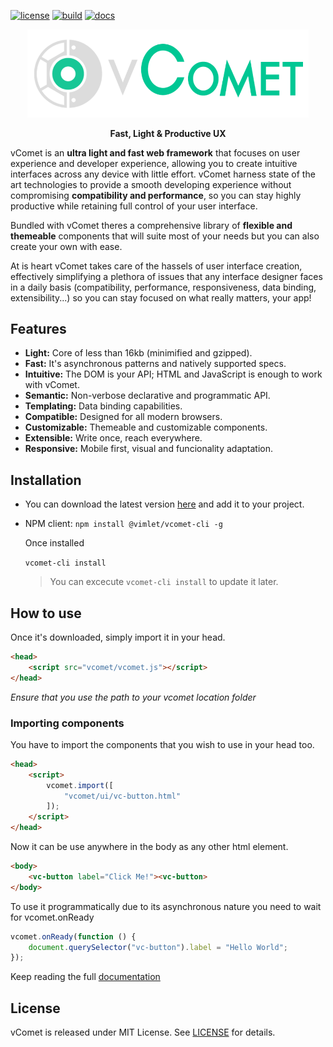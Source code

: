 

[//]: # (badges)

[![license](https://vimlet.com/vimlet/VimletComet/master/docs/readme/1525801096800/license.svg?raw=true "License")](https://github.com/vimlet/VimletComet/blob/master/LICENSE)
[![build](https://vimlet.com/vimlet/VimletComet/master/docs/readme/1525801096800/build.svg?raw=true "Build")](https://vimlet.com/downloads)
[![docs](https://vimlet.com/vimlet/VimletComet/master/docs/readme/1525801096800/docs.svg?raw=true "Docs")](https://vimlet.com/vimlet/VimletComet/master/docs/release/index.html)

[//]: # (badges)


<p align="center">
<a href="https://vimlet.com/vcomet">
<img width="450" src="logo.png"></img>
</a>
</p>



<p align="center">
<strong>Fast, Light & Productive UX</strong>
</p>

vComet is an **ultra light and fast web framework** that focuses on user experience and developer experience, allowing you to create intuitive interfaces across any device with little effort. vComet harness state of the art technologies to provide a smooth developing experience without compromising **compatibility and performance**, so you can stay highly productive while retaining full control of your user interface. 

Bundled with vComet theres a comprehensive library of **flexible and themeable** components that will suite most of your needs but you can also create your own with ease. 

At is heart vComet takes care of the hassels of user interface creation, effectively simplifying a plethora of issues that any interface designer faces in a daily basis (compatibility, performance, responsiveness, data binding, extensibility...) so you can stay focused on what really matters, your app!

## Features

* **Light:** Core of less than 16kb (minimified and gzipped).
* **Fast:** It's asynchronous patterns and natively supported specs.
* **Intuitive:** The DOM is your API; HTML and JavaScript is enough to work with vComet.
* **Semantic:** Non-verbose declarative and programmatic API.
* **Templating:** Data binding capabilities.
* **Compatible:** Designed for all modern browsers.
* **Customizable:** Themeable and customizable components.
* **Extensible:** Write once, reach everywhere.
* **Responsive:** Mobile first, visual and funcionality adaptation.


## Installation

* You can download the latest version [here](https://vimlet.com/downloads) and add it to your project.

* NPM client:
```npm install @vimlet/vcomet-cli -g```

    Once installed

    ```vcomet-cli install```

    > You can excecute ```vcomet-cli install``` to update it later.


## How to use

Once it's downloaded, simply import it in your head.
```html
<head>
    <script src="vcomet/vcomet.js"></script>
</head>
```
*Ensure that you use the path to your vcomet location folder*

### Importing components

You have to import the components that you wish to use in your head too.
```html
<head>
    <script>
        vcomet.import([
            "vcomet/ui/vc-button.html"
        ]);
    </script>
</head>
```

Now it can be use anywhere in the body as any other html element.

```html
<body>
    <vc-button label="Click Me!"><vc-button>
</body>
```

To use it programmatically due to its asynchronous nature you need to wait for vcomet.onReady

```javascript
vcomet.onReady(function () {
    document.querySelector("vc-button").label = "Hello World";
});
```

Keep reading the full [documentation](https://vimlet.com/vimlet/VimletComet/master/docs/release/index.html)

## License

vComet is released under MIT License. See [LICENSE](https://github.com/vimlet/VimletComet/blob/master/LICENSE) for details.

